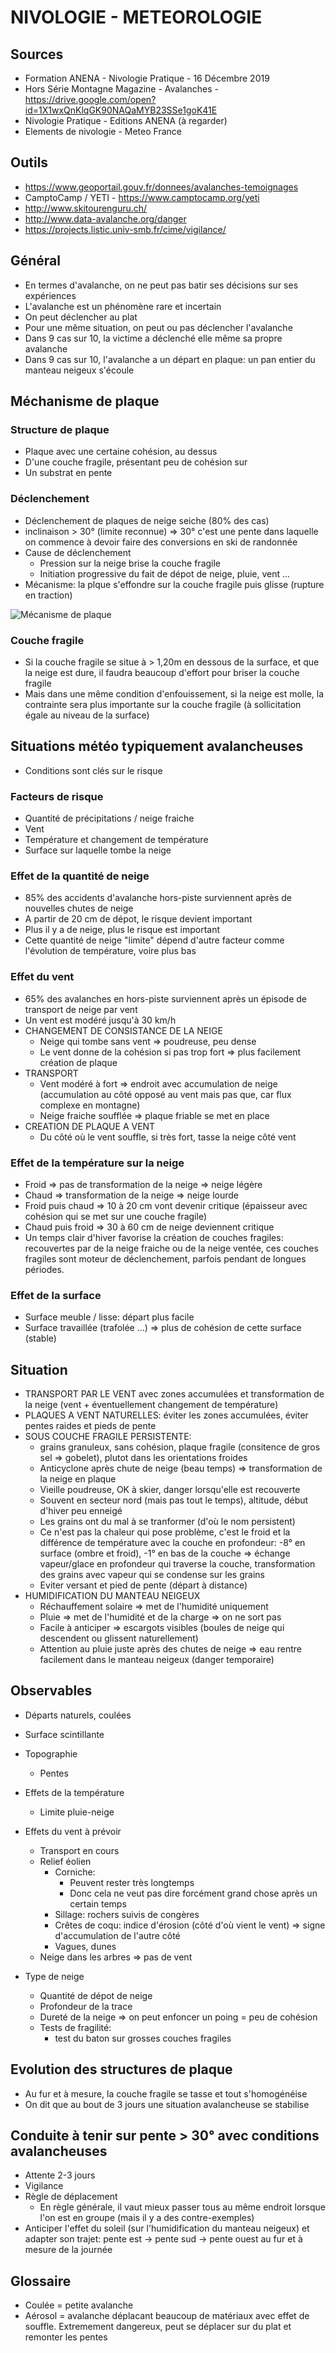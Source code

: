 # NIVOLOGIE - METEOROLOGIE

## Sources
* Formation ANENA - Nivologie Pratique - 16 Décembre 2019
* Hors Série Montagne Magazine - Avalanches - https://drive.google.com/open?id=1X1wxQnKlqGK90NAQaMYB23SSe1goK41E
* Nivologie Pratique - Editions ANENA (à regarder)
* Elements de nivologie - Meteo France

## Outils
* https://www.geoportail.gouv.fr/donnees/avalanches-temoignages
* CamptoCamp / YETI - https://www.camptocamp.org/yeti
* http://www.skitourenguru.ch/
* http://www.data-avalanche.org/danger
* https://projects.listic.univ-smb.fr/cime/vigilance/

## Général

* En termes d'avalanche, on ne peut pas batir ses décisions sur ses expériences
* L'avalanche est un phénomène rare et incertain
* On peut déclencher au plat
* Pour une même situation, on peut ou pas déclencher l'avalanche
* Dans 9 cas sur 10, la victime a déclenché elle même sa propre avalanche
* Dans 9 cas sur 10, l'avalanche a un départ en plaque: un pan entier du manteau neigeux s'écoule

## Méchanisme de plaque

### Structure de plaque

* Plaque avec une certaine cohésion, au dessus
* D'une couche fragile, présentant peu de cohésion sur
* Un substrat en pente

### Déclenchement

* Déclenchement de plaques de neige seiche (80% des cas)
* inclinaison > 30° (limite reconnue) => 30° c'est une pente dans laquelle on commence à devoir faire des conversions en ski de randonnée
* Cause de déclenchement
  * Pression sur la neige brise la couche fragile
  * Initiation progressive du fait de dépot de neige, pluie, vent ... 
* Mécanisme: la plque s'effondre sur la couche fragile puis glisse (rupture en traction)

![Mécanisme de plaque](img/mecanismedeplaque.png)

### Couche fragile

* Si la couche fragile se situe à > 1,20m en dessous de la surface, et que la neige est dure, il faudra beaucoup d'effort pour briser la couche fragile
* Mais dans une même condition d'enfouissement, si la neige est molle, la contrainte sera plus importante sur la couche fragile (à sollicitation égale au niveau de la surface)

## Situations météo typiquement avalancheuses

* Conditions sont clés sur le risque

### Facteurs de risque

* Quantité de précipitations / neige fraiche
* Vent
* Température et changement de température
* Surface sur laquelle tombe la neige

### Effet de la quantité de neige

* 85% des accidents d'avalanche hors-piste surviennent après de nouvelles chutes de neige
* A partir de 20 cm de dépot, le risque devient important
* Plus il y a de neige, plus le risque est important
* Cette quantité de neige "limite" dépend d'autre facteur comme l'évolution de température, voire plus bas

### Effet du vent

* 65% des avalanches en hors-piste surviennent après un épisode de transport de neige par vent
* Un vent est modéré jusqu'à 30 km/h
* CHANGEMENT DE CONSISTANCE DE LA NEIGE
  * Neige qui tombe sans vent => poudreuse, peu dense
  * Le vent donne de la cohésion si pas trop fort => plus facilement création de plaque
* TRANSPORT
  * Vent modéré à fort => endroit avec accumulation de neige (accumulation au côté opposé au vent mais pas que, car flux complexe en montagne)
  * Neige fraiche soufflée => plaque friable se met en place 
* CREATION DE PLAQUE A VENT
  * Du côté où le vent souffle, si très fort, tasse la neige côté vent


### Effet de la température sur la neige

* Froid => pas de transformation de la neige => neige légère
* Chaud => transformation de la neige => neige lourde
* Froid puis chaud => 10 à 20 cm vont devenir critique (épaisseur avec cohésion qui se met sur une couche fragile)
* Chaud puis froid => 30 à 60 cm de neige deviennent critique
* Un temps clair d'hiver favorise la création de couches fragiles: recouvertes par de la neige fraiche ou de la neige ventée, ces couches fragiles sont moteur de déclenchement, parfois pendant de longues périodes.

### Effet de la surface

* Surface meuble / lisse: départ plus facile
* Surface travaillée (trafolée ...) => plus de cohésion de cette surface (stable)

## Situation

* TRANSPORT PAR LE VENT avec zones accumulées et transformation de la neige (vent + éventuellement changement de température)
* PLAQUES A VENT NATURELLES: éviter les zones accumulées, éviter pentes raides et pieds de pente
* SOUS COUCHE FRAGILE PERSISTENTE:
  * grains granuleux, sans cohésion, plaque fragile (consitence de gros sel => gobelet), plutot dans les orientations froides
  * Anticyclone après chute de neige (beau temps) => transformation de la neige en plaque
  * Vieille poudreuse, OK à skier, danger lorsqu'elle est recouverte
  * Souvent en secteur nord (mais pas tout le temps), altitude, début d'hiver peu enneigé
  * Les grains ont du mal à se tranformer (d'où le nom persistent)
  * Ce n'est pas la chaleur qui pose problème, c'est le froid et la différence de température avec la couche en profondeur: -8° en surface (ombre et froid), -1° en bas de la couche => échange vapeur/glace en profondeur qui traverse la couche, transformation des grains avec vapeur qui se condense sur les grains
  * Eviter versant et pied de pente (départ à distance)
* HUMIDIFICATION DU MANTEAU NEIGEUX
  * Réchauffement solaire => met de l'humidité uniquement
  * Pluie => met de l'humidité et de la charge => on ne sort pas
  * Facile à anticiper => escargots visibles (boules de neige qui descendent ou glissent naturellement)
  * Attention au pluie juste après des chutes de neige => eau rentre facilement dans le manteau neigeux (danger temporaire)

## Observables


* Départs naturels, coulées
* Surface scintillante

* Topographie
  * Pentes

* Effets de la température
  * Limite pluie-neige

* Effets du vent à prévoir
  * Transport en cours
  * Relief éolien
    * Corniche:
      * Peuvent rester très longtemps
      * Donc cela ne veut pas dire forcément grand chose après un certain temps
    * Sillage: rochers suivis de congères
    * Crêtes de coqu: indice d'érosion (côté d'où vient le vent) => signe d'accumulation de l'autre côté
    * Vagues, dunes
  * Neige dans les arbres => pas de vent

* Type de neige
  * Quantité de dépot de neige
  * Profondeur de la trace
  * Dureté de la neige => on peut enfoncer un poing = peu de cohésion
  * Tests de fragilité:
    * test du baton sur grosses couches fragiles

## Evolution des structures de plaque

* Au fur et à mesure, la couche fragile se tasse et tout s'homogénéise
* On dit que au bout de 3 jours une situation avalancheuse se stabilise

## Conduite à tenir sur pente > 30° avec conditions avalancheuses

* Attente 2-3 jours
* Vigilance
* Règle de déplacement
  * En règle générale, il vaut mieux passer tous au même endroit lorsque l'on est en groupe (mais il y a des contre-exemples)
* Anticiper l'effet du soleil (sur l'humidification du manteau neigeux) et adapter son trajet: pente est -> pente sud -> pente ouest au fur et à mesure de la journée

## Glossaire

* Coulée = petite avalanche
* Aérosol = avalanche déplacant beaucoup de matériaux avec effet de souffle. Extremement dangereux, peut se déplacer sur du plat et remonter les pentes